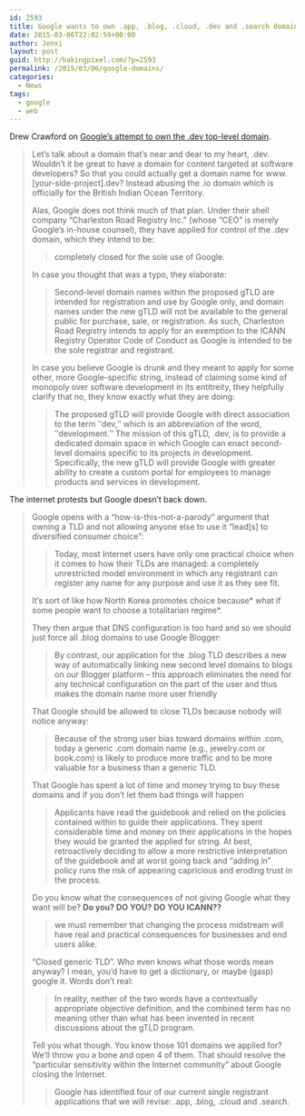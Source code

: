 ```yaml
---
id: 2593
title: Google wants to own .app, .blog, .cloud, .dev and .search domains
date: 2015-03-06T22:02:59+00:00
author: Jenxi
layout: post
guid: http://bakingpixel.com/?p=2593
permalink: /2015/03/06/google-domains/
categories:
  - News
tags:
  - google
  - web
---
```

Drew Crawford on [Google&#8217;s attempt to own the .dev top-level domain](http://sealedabstract.com/rants/google-our-patron-saint-of-the-closed-web/).

> Let’s talk about a domain that’s near and dear to my heart, .dev. Wouldn’t it be great to have a domain for content targeted at software developers? So that you could actually get a domain name for www.[your-side-project].dev? Instead abusing the .io domain which is officially for the British Indian Ocean Territory.
> 
> Alas, Google does not think much of that plan. Under their shell company “Charleston Road Registry Inc.” (whose “CEO” is merely Google’s in-house counsel), they have applied for control of the .dev domain, which they intend to be:
> 
> > completely closed for the sole use of Google. 
> 
> In case you thought that was a typo, they elaborate:
> 
> > Second-level domain names within the proposed gTLD are intended for registration and use by Google only, and domain names under the new gTLD will not be available to the general public for purchase, sale, or registration. As such, Charleston Road Registry intends to apply for an exemption to the ICANN Registry Operator Code of Conduct as Google is intended to be the sole registrar and registrant. 
> 
> In case you believe Google is drunk and they meant to apply for some other, more Google-specific string, instead of claiming some kind of monopoly over software development in its entitreity, they helpfully clarify that no, they know exactly what they are doing:
> 
> > The proposed gTLD will provide Google with direct association to the term ʺdev,ʺ which is an abbreviation of the word, ʺdevelopment.ʺ The mission of this gTLD, .dev, is to provide a dedicated domain space in which Google can enact second-level domains specific to its projects in development. Specifically, the new gTLD will provide Google with greater ability to create a custom portal for employees to manage products and services in development. 

The internet protests but Google doesn&#8217;t back down.

> Google opens with a “how-is-this-not-a-parody” argument that owning a TLD and not allowing anyone else to use it “lead[s] to diversified consumer choice”:
> 
> > Today, most Internet users have only one practical choice when it comes to how their TLDs are managed: a completely unrestricted model environment in which any registrant can register any name for any purpose and use it as they see fit. 
> 
> It’s sort of like how North Korea promotes choice because\* what if some people want to choose a totalitarian regime\*.
> 
> They then argue that DNS configuration is too hard and so we should just force all .blog domains to use Google Blogger:
> 
> > By contrast, our application for the .blog TLD describes a new way of automatically linking new second level domains to blogs on our Blogger platform – this approach eliminates the need for any technical configuration on the part of the user and thus makes the domain name more user friendly 
> 
> That Google should be allowed to close TLDs because nobody will notice anyway:
> 
> > Because of the strong user bias toward domains within .com, today a generic .com domain name (e.g., jewelry.com or book.com) is likely to produce more traffic and to be more valuable for a business than a generic TLD. 
> 
> That Google has spent a lot of time and money trying to buy these domains and if you don’t let them bad things will happen
> 
> > Applicants have read the guidebook and relied on the policies contained within to guide their applications. They spent considerable time and money on their applications in the hopes they would be granted the applied­ for string. At best, retroactively deciding to allow a more restrictive interpretation of the guidebook and at worst going back and “adding in” policy runs the risk of appearing capricious and eroding trust in the process. 
> 
> Do you know what the consequences of not giving Google what they want will be? **Do you? DO YOU? DO YOU ICANN??**
> 
> > we must remember that changing the process mid­stream will have real and practical consequences for businesses and end users alike. 
> 
> “Closed generic TLD”. Who even knows what those words mean anyway? I mean, you’d have to get a dictionary, or maybe (gasp) google it. Words don’t real:
> 
> > In reality, neither of the two words have a contextually appropriate objective definition, and the combined term has no meaning other than what has been invented in recent discussions about the gTLD program. 
> 
> Tell you what though. You know those 101 domains we applied for? We’ll throw you a bone and open 4 of them. That should resolve the “particular sensitivity within the Internet community” about Google closing the Internet.
> 
> > Google has identified four of our current single registrant applications that we will revise: .app, .blog, .cloud and .search.